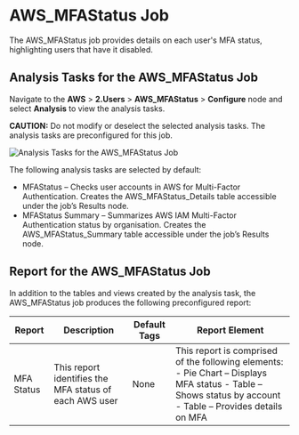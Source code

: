 # AWS_MFAStatus Job

The AWS_MFAStatus job provides details on each user's MFA status, highlighting users that have it
disabled.

## Analysis Tasks for the AWS_MFAStatus Job

Navigate to the **AWS** > **2.Users** > **AWS_MFAStatus** > **Configure** node and select
**Analysis** to view the analysis tasks.

**CAUTION:** Do not modify or deselect the selected analysis tasks. The analysis tasks are
preconfigured for this job.

![Analysis Tasks for the AWS_MFAStatus Job](/img/product_docs/accessanalyzer/solutions/aws/users/mfastatusanalysis.webp)

The following analysis tasks are selected by default:

- MFAStatus – Checks user accounts in AWS for Multi-Factor Authentication. Creates the
  AWS_MFAStatus_Details table accessible under the job’s Results node.
- MFAStatus Summary – Summarizes AWS IAM Multi-Factor Authentication status by organisation. Creates
  the AWS_MFAStatus_Summary table accessible under the job’s Results node.

## Report for the AWS_MFAStatus Job

In addition to the tables and views created by the analysis task, the AWS_MFAStatus job produces the
following preconfigured report:

| Report     | Description                                            | Default Tags | Report Element                                                                                                                                            |
| ---------- | ------------------------------------------------------ | ------------ | --------------------------------------------------------------------------------------------------------------------------------------------------------- |
| MFA Status | This report identifies the MFA status of each AWS user | None         | This report is comprised of the following elements: - Pie Chart – Displays MFA status - Table – Shows status by account - Table – Provides details on MFA |
